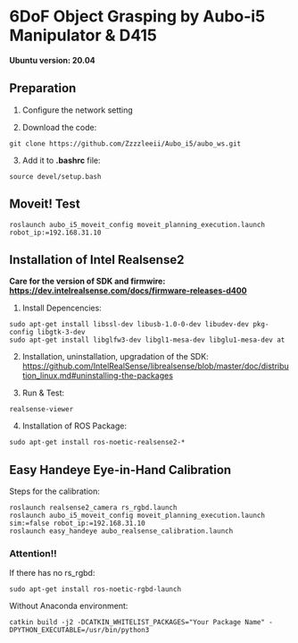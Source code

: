   # 6DoF Object Grasping by Aubo-i5 Manipulator & D415
  
**Ubuntu version: 20.04**

## Preparation

1. Configure the network setting

2. Download the code:
```
git clone https://github.com/Zzzzleeii/Aubo_i5/aubo_ws.git
```

3. Add it to **.bashrc** file:
```
source devel/setup.bash
```

## Moveit! Test

```
roslaunch aubo_i5_moveit_config moveit_planning_execution.launch robot_ip:=192.168.31.10
```

## Installation of Intel Realsense2

**Care for the version of SDK and firmwire: https://dev.intelrealsense.com/docs/firmware-releases-d400**

1. Install Depencencies:
```
sudo apt-get install libssl-dev libusb-1.0-0-dev libudev-dev pkg-config libgtk-3-dev
sudo apt-get install libglfw3-dev libgl1-mesa-dev libglu1-mesa-dev at
```

2. Installation, uninstallation, upgradation of the SDK: https://github.com/IntelRealSense/librealsense/blob/master/doc/distribution_linux.md#uninstalling-the-packages

3. Run & Test:
```
realsense-viewer
```

4. Installation of ROS Package:
```
sudo apt-get install ros-noetic-realsense2-*
```

## Easy Handeye Eye-in-Hand Calibration

Steps for the calibration:
```
roslaunch realsense2_camera rs_rgbd.launch
roslaunch aubo_i5_moveit_config moveit_planning_execution.launch sim:=false robot_ip:=192.168.31.10
roslaunch easy_handeye aubo_realsense_calibration.launch
```

### Attention!!

If there has no rs_rgbd:
```
sudo apt-get install ros-noetic-rgbd-launch
```

Without Anaconda environment:
```
catkin build -j2 -DCATKIN_WHITELIST_PACKAGES="Your Package Name" -DPYTHON_EXECUTABLE=/usr/bin/python3
```
